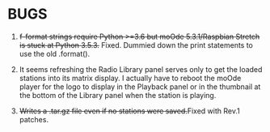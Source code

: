 # BUGS

1. ~~f-format strings require Python >=3.6 but moOde 5.3.1/Raspbian Stretch is stuck at Python 3.5.3.~~
Fixed. Dummied down the print statements to use the old .format().

2. It seems refreshing the Radio Library panel serves only to get the loaded stations into its matrix display. I actually have to reboot the moOde player for the logo to display in the Playback panel or in the thumbnail at the bottom of the Library panel when the station is playing.

3. ~~Writes a .tar.gz file even if no stations were saved.~~Fixed with Rev.1 patches.
